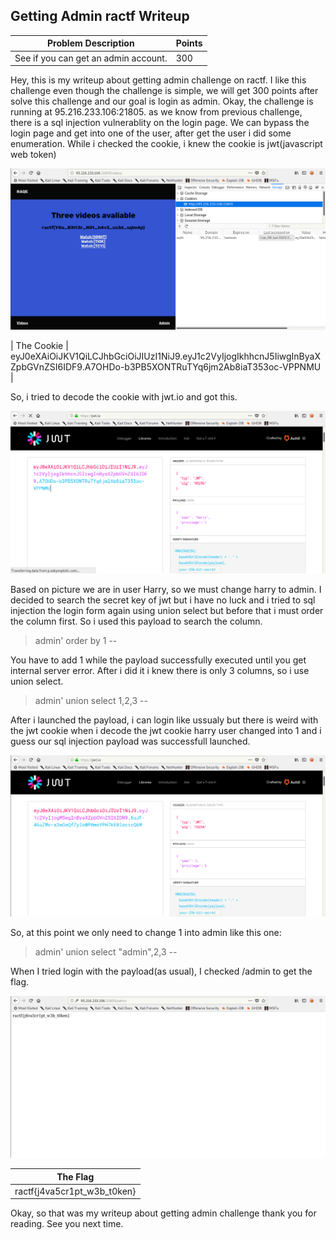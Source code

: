## Getting Admin ractf Writeup

| Problem Description | Points |
| ------------------- | ------ |
| See if you can get an admin account. | 300 |

Hey, this is my writeup about getting admin challenge on ractf. I like this challenge even though the challenge is simple, we will get 300 points after solve this challenge and our goal is login as admin. Okay, the challenge is running at 95.216.233.106:21805. as we know from previous challenge, there is a sql injection vulnerablity on the login page. We can bypass the login page and get into one of the user, after get the user i did some enumeration. While i checked the cookie, i knew the cookie is jwt(javascript web token) 

![](images/1.png)

| The Cookie | eyJ0eXAiOiJKV1QiLCJhbGciOiJIUzI1NiJ9.eyJ1c2VyIjogIkhhcnJ5IiwgInByaXZpbGVnZSI6IDF9.A7OHDo-b3PB5XONTRuTYq6jm2Ab8iaT353oc-VPPNMU |

So, i tried to decode the cookie with jwt.io and got this.

![](images/2.png)

Based on picture we are in user Harry, so we must change harry to admin. I decided to search the secret key of jwt but i have no luck and i tried to sql injection the login form again using union select but before that i must order the column first. So i used this payload to search the column.

> admin' order by 1 -- 

You have to add 1 while the payload successfully executed until you get internal server error. After i did it i knew there is only 3 columns, so i use union select.

> admin' union select 1,2,3 -- 

After i launched the payload, i can login like ussualy but there is weird with the jwt cookie when i decode the jwt cookie harry user changed into 1 and i guess our sql injection payload was successfull launched.

![](images/3.png)

So, at this point we only need to change 1 into admin like this one:

> admin' union select "admin",2,3 -- 

When I tried login with the payload(as usual), I checked /admin to get the flag.

![](images/4.png)

| The Flag |
| -------- |
| ractf{j4va5cr1pt_w3b_t0ken} |

Okay, so that was my writeup about getting admin challenge thank you for reading. See you next time. 


